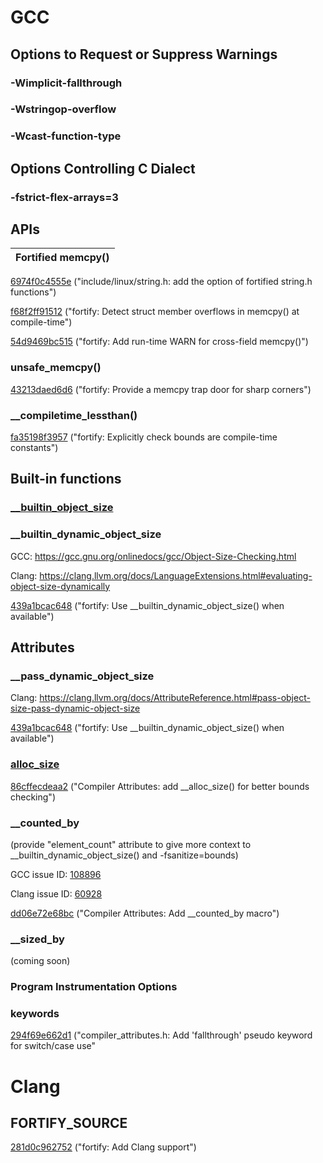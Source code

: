 # GCC
  ## Options to Request or Suppress Warnings
  ### -Wimplicit-fallthrough
  ### -Wstringop-overflow
  ### -Wcast-function-type

  ## Options Controlling C Dialect
  ### -fstrict-flex-arrays=3  

  ## APIs

 | Fortified memcpy() |
 | :------: |
 
   [6974f0c4555e](https://git.kernel.org/linus/6974f0c4555e) ("include/linux/string.h: add the option of fortified string.h functions") 
   
   [f68f2ff91512](https://git.kernel.org/linus/f68f2ff91512) ("fortify: Detect struct member overflows in memcpy() at compile-time") 
   
  [54d9469bc515](https://git.kernel.org/linus/54d9469bc515) ("fortify: Add run-time WARN for cross-field memcpy()") 
  
  
  
 
  
  
  ### unsafe_memcpy()
  
  [43213daed6d6](https://git.kernel.org/linus/43213daed6d6) ("fortify: Provide a memcpy trap door for sharp corners")

  ### __compiletime_lessthan()

  [fa35198f3957](https://git.kernel.org/linus/fa35198f3957) ("fortify: Explicitly check bounds are compile-time constants")
  
  ## Built-in functions
  ### [__builtin_object_size](https://gcc.gnu.org/onlinedocs/gcc/Object-Size-Checking.html)
  

  ### __builtin_dynamic_object_size
  GCC: https://gcc.gnu.org/onlinedocs/gcc/Object-Size-Checking.html
  
  Clang: https://clang.llvm.org/docs/LanguageExtensions.html#evaluating-object-size-dynamically

  [439a1bcac648](https://git.kernel.org/linus/439a1bcac648) ("fortify: Use __builtin_dynamic_object_size() when available")
      

  ## Attributes

  ### __pass_dynamic_object_size
  Clang: https://clang.llvm.org/docs/AttributeReference.html#pass-object-size-pass-dynamic-object-size

  [439a1bcac648](https://git.kernel.org/linus/439a1bcac648) ("fortify: Use __builtin_dynamic_object_size() when available")
  

  ### [__alloc_size__](https://gcc.gnu.org/onlinedocs/gcc/Common-Function-Attributes.html#index-alloc_005fsize-function-attribute)
  [86cffecdeaa2](https://git.kernel.org/linus/86cffecdeaa2) ("Compiler Attributes: add __alloc_size() for better bounds checking")

  ### __counted_by
  (provide "element_count" attribute to give more context to __builtin_dynamic_object_size() and -fsanitize=bounds)
  
  GCC issue ID: [108896](https://gcc.gnu.org/bugzilla/show_bug.cgi?id=108896)
  
  Clang issue ID: [60928](https://github.com/llvm/llvm-project/issues/60928) 

  [dd06e72e68bc](https://git.kernel.org/linus/dd06e72e68bc) ("Compiler Attributes: Add __counted_by macro")

  ### __sized_by
  (coming soon)

  ### Program Instrumentation Options

  ### keywords

  [294f69e662d1](https://git.kernel.org/linus/294f69e662d1) ("compiler_attributes.h: Add 'fallthrough' pseudo keyword for switch/case use"

# Clang

## FORTIFY_SOURCE
[281d0c962752](https://git.kernel.org/linus/281d0c962752) ("fortify: Add Clang support")



